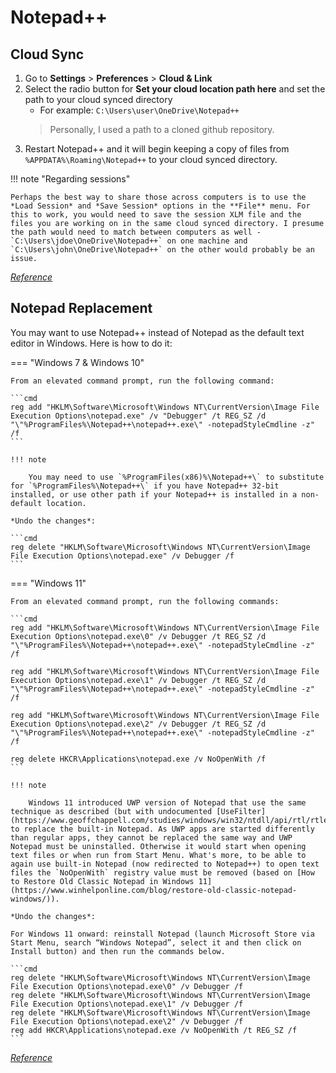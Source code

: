 # Notepad++

## Cloud Sync

1. Go to **Settings** > **Preferences** > **Cloud & Link**
2. Select the radio button for **Set your cloud location path here** and set the path to your cloud synced directory
    - For example: `C:\Users\user\OneDrive\Notepad++`</br>
    > Personally, I used a path to a cloned github repository. 
3. Restart Notepad++ and it will begin keeping a copy of files from `%APPDATA%\Roaming\Notepad++` to your cloud synced directory.

!!! note "Regarding sessions"

    Perhaps the best way to share those across computers is to use the *Load Session* and *Save Session* options in the **File** menu. For this to work, you would need to save the session XLM file and the files you are working on in the same cloud synced directory. I presume the path would need to match between computers as well - `C:\Users\jdoe\OneDrive\Notepad++` on one machine and `C:\Users\john\OneDrive\Notepad++` on the other would probably be an issue.

[*Reference*](https://community.notepad-plus-plus.org/topic/14299/setup-notepad-with-cloud-syncing/8)

## Notepad Replacement

You may want to use Notepad++ instead of Notepad as the default text editor in Windows. Here is how to do it:

=== "Windows 7 & Windows 10"

    From an elevated command prompt, run the following command:

    ```cmd
    reg add "HKLM\Software\Microsoft\Windows NT\CurrentVersion\Image File Execution Options\notepad.exe" /v "Debugger" /t REG_SZ /d "\"%ProgramFiles%\Notepad++\notepad++.exe\" -notepadStyleCmdline -z" /f
    ```

    !!! note
    
        You may need to use `%ProgramFiles(x86)%\Notepad++\` to substitute for `%ProgramFiles%\Notepad++\` if you have Notepad++ 32-bit installed, or use other path if your Notepad++ is installed in a non-default location.

    *Undo the changes*:

    ```cmd
    reg delete "HKLM\Software\Microsoft\Windows NT\CurrentVersion\Image File Execution Options\notepad.exe" /v Debugger /f
    ```

=== "Windows 11"

    From an elevated command prompt, run the following commands:

    ```cmd
    reg add "HKLM\Software\Microsoft\Windows NT\CurrentVersion\Image File Execution Options\notepad.exe\0" /v Debugger /t REG_SZ /d "\"%ProgramFiles%\Notepad++\notepad++.exe\" -notepadStyleCmdline -z" /f

    reg add "HKLM\Software\Microsoft\Windows NT\CurrentVersion\Image File Execution Options\notepad.exe\1" /v Debugger /t REG_SZ /d "\"%ProgramFiles%\Notepad++\notepad++.exe\" -notepadStyleCmdline -z" /f

    reg add "HKLM\Software\Microsoft\Windows NT\CurrentVersion\Image File Execution Options\notepad.exe\2" /v Debugger /t REG_SZ /d "\"%ProgramFiles%\Notepad++\notepad++.exe\" -notepadStyleCmdline -z" /f

    reg delete HKCR\Applications\notepad.exe /v NoOpenWith /f
    ```

    !!! note

        Windows 11 introduced UWP version of Notepad that use the same technique as described (but with undocumented [UseFilter](https://www.geoffchappell.com/studies/windows/win32/ntdll/api/rtl/rtlexec/openimagefileoptionskey.htm)) to replace the built-in Notepad. As UWP apps are started differently than regular apps, they cannot be replaced the same way and UWP Notepad must be uninstalled. Otherwise it would start when opening text files or when run from Start Menu. What's more, to be able to again use built-in Notepad (now redirected to Notepad++) to open text files the `NoOpenWith` registry value must be removed (based on [How to Restore Old Classic Notepad in Windows 11](https://www.winhelponline.com/blog/restore-old-classic-notepad-windows/)).

    *Undo the changes*:

    For Windows 11 onward: reinstall Notepad (launch Microsoft Store via Start Menu, search “Windows Notepad”, select it and then click on Install button) and then run the commands below.

    ```cmd
    reg delete "HKLM\Software\Microsoft\Windows NT\CurrentVersion\Image File Execution Options\notepad.exe\0" /v Debugger /f
    reg delete "HKLM\Software\Microsoft\Windows NT\CurrentVersion\Image File Execution Options\notepad.exe\1" /v Debugger /f
    reg delete "HKLM\Software\Microsoft\Windows NT\CurrentVersion\Image File Execution Options\notepad.exe\2" /v Debugger /f
    reg add HKCR\Applications\notepad.exe /v NoOpenWith /t REG_SZ /f
    ```

[*Reference*](https://npp-user-manual.org/docs/other-resources/#notepad-replacement)